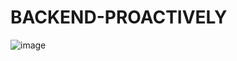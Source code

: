 # BACKEND-PROACTIVELY
![image](https://github.com/user-attachments/assets/27152036-08ae-4a4d-89c8-7f50e2b33bde)
